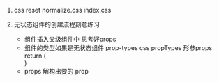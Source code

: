 1. css reset
    normalize.css
    index.css

2. 无状态组件的创建流程刻意练习
    - 组件插入父级组件中 思考好props
    - 组件的类型如果是无状态组件
        prop-types css propTypes
        形参props
        return (<div></div>)
    - props 解构出要的 prop